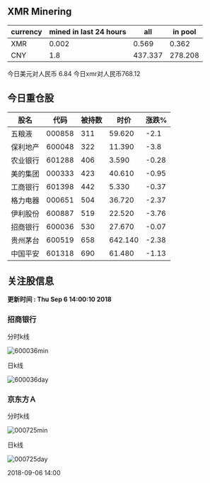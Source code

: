 ## XMR Minering

|currency|mined in last 24 hours|all|in pool|
|---|---|---|---|
|XMR|0.002|0.569|0.362|
|CNY|1.8|437.337|278.208|

今日美元对人民币 6.84	今日xmr对人民币768.12


## 今日重仓股 

|股名|代码|被持数|时价|涨跌%|
|---|---|---|---|---|
|五粮液|000858|311|59.620|-2.1|
|保利地产|600048|322|11.390|-3.8|
|农业银行|601288|406|3.590|-0.28|
|美的集团|000333|423|40.610|-0.95|
|工商银行|601398|442|5.330|-0.37|
|格力电器|000651|504|36.720|-2.37|
|伊利股份|600887|519|22.520|-3.76|
|招商银行|600036|530|27.670|-0.07|
|贵州茅台|600519|658|642.140|-2.38|
|中国平安|601318|690|61.480|-1.13|

## 关注股信息
**更新时间 : Thu Sep  6 14:00:10 2018**
### 招商银行 
分时k线

![600036min](http://image.sinajs.cn/newchart/min/n/sh600036.gif)

日k线

![600036day](http://image.sinajs.cn/newchart/daily/n/sh600036.gif)

### 京东方Ａ 
分时k线

![000725min](http://image.sinajs.cn/newchart/min/n/sz000725.gif)

日k线

![000725day](http://image.sinajs.cn/newchart/daily/n/sz000725.gif)

2018-09-06 14:00